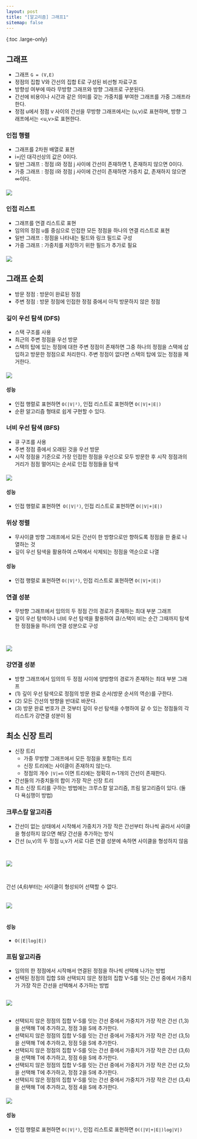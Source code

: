 ```yaml
---
layout: post
title: "[알고리즘] 그래프1"
sitemap: false
---
```


{:toc .large-only}

## 그래프

- 그래프 `G = (V,E)`
- 정점의 집합 V와 간선의 집합 E로 구성된 비선형 자료구조
- 방향성 여부에 따라 무방향 그래프와 방향 그래프로 구분된다.
- 간선에 비용이나 시간과 같은 의미를 갖는 가중치를 부여한 그래프를 가중 그래프라 한다.
- 정점 u에서 정점 v 사이의 간선을 무방향 그래프에서는 (u,v)로 표현하며, 방향 그래프에서는 <u,v>로 표현한다.

### 인접 행렬

- 그래프를 2차원 배열로 표현
- i=j인 대각선상의 값은 0이다.
- 일반 그래프 : 정점 i와 정점 j 사이에 간선이 존재하면 1, 존재하지 않으면 0이다.
- 가중 그래프 : 정점 i와 정점 j 사이에 간선이 존재하면 가중치 값, 존재하지 않으면 ∞이다.

<img src="/assets/img/blog/2024-06-01-graph_01.png" style="display:block;margin-top:20px;">

### 인접 리스트

- 그래프를 연결 리스트로 표현
- 임의의 정점 u를 중심으로 인접한 모든 정점을 하나의 연결 리스트로 표현
- 일반 그래프 : 정점을 나타내는 필드와 링크 필드로 구성
- 가중 그래프 : 가중치를 저장하기 위한 필드가 추가로 필요

<img src="/assets/img/blog/2024-06-01-graph_02.png" style="display:block;margin-top:20px;">

## 그래프 순회

- 방문 정점 : 방문이 완료된 정점
- 주변 정점 : 방문 정점에 인접한 정점 중에서 아직 방문하지 않은 정점

### 깊이 우선 탐색 (DFS)

- 스택 구조를 사용
- 최근의 주변 정점을 우선 방문
- 스택의 탑에 있는 정점에 대한 주변 정점이 존재하면 그중 하나의 정점을 스택에 삽입하고 방문한 정점으로 처리한다. 주변 정점이 없다면 스택의 탑에 있는 정점을 제거한다.

<img src="/assets/img/blog/2024-06-01-graph_03.png" style="display:block;margin:20px 0;">

#### 성능

- 인접 행렬로 표현하면 `O(|V|²)`, 인접 리스트로 표현하면 `O(|V|+|E|)`
- 순환 알고리즘 형태로 쉽게 구현할 수 있다.

### 너비 우선 탐색 (BFS)

- 큐 구조를 사용
- 주변 정점 중에서 오래된 것을 우선 방문
- 시작 정점을 기준으로 가장 인접한 정점을 우선으로 모두 방문한 후 시작 정점과의 거리가 점점 멀어지는 순서로 인접 정점들을 탐색

<img src="/assets/img/blog/2024-06-01-graph_04.png" style="display:block;margin:20px 0;">

#### 성능

- 인접 행렬로 표현하면` O(|V|²)`, 인접 리스트로 표현하면 `O(|V|+|E|)`

### 위상 정렬

- 무사이클 방향 그래프에서 모든 간선이 한 방향으로만 향하도록 정점을 한 줄로 나열하는 것
- 깊이 우선 탐색을 활용하여 스택에서 삭제되는 정점을 역순으로 나열

#### 성능

- 인접 행렬로 표현하면 `O(|V|²)`, 인접 리스트로 표현하면 `O(|V|+|E|)`

### 연결 성분

- 무방향 그래프에서 임의의 두 정점 간의 경로가 존재하는 최대 부분 그래프
- 깊이 우선 탐색이나 너비 우선 탐색을 활용하여 큐/스택이 비는 순간 그때까지 탐색한 정점들을 하나의 연결 성분으로 구성

<img src="/assets/img/blog/2024-06-01-graph_05.png" style="max-width:300px;margin-top:30px;">

### 강연결 성분

- 방향 그래프에서 임의의 두 정점 사이에 양방향의 경로가 존재하는 최대 부분 그래프
- (1) 깊이 우선 탐색으로 정점의 방문 완료 순서(방문 순서의 역순)를 구한다.
- (2) 모든 간선의 방향을 반대로 바꾼다.
- (3) 방문 완료 번호가 큰 것부터 깊이 우선 탐색을 수행하여 갈 수 있는 정점들의 각 리스트가 강연결 성분이 됨

## 최소 신장 트리

- 신장 트리
  - 가중 무방향 그래프에서 모든 정점을 포함하는 트리
  - 신장 트리에는 사이클이 존재하지 않는다.
  - 정점의 개수 `|V|=n` 이면 트리에는 정확히 n-1개의 간선이 존재한다.
- 간선들의 가중치들의 합이 가장 작은 신장 트리
- 최소 신장 트리를 구하는 방법에는 크루스칼 알고리즘, 프림 알고리즘이 있다. (둘 다 욕심쟁이 방법)

### 크루스칼 알고리즘

- 간선이 없는 상태에서 시작해서 가중치가 가장 작은 간선부터 하나씩 골라서 사이클을 형성하지 않으면 해당 간선을 추가하는 방식
- 간선 (u,v)의 두 정점 u,v가 서로 다른 연결 성분에 속하면 사이클을 형성하지 않음

<img src="/assets/img/blog/2024-06-01-graph_06.png" style="margin:30px 0;">

간선 (4,6)부터는 사이클이 형성되어 선택할 수 없다.

<img src="/assets/img/blog/2024-06-01-graph_07.png" style="margin:20px 0;">

#### 성능

- `O(|E|log|E|)`

### 프림 알고리즘

- 임의의 한 정점에서 시작해서 연결된 정점을 하나씩 선택해 나가는 방법
- 선택된 정점의 집합 S와 선택되지 않은 정점의 집합 V-S를 잇는 간선 중에서 가중치가 가장 작은 간선을 선택해서 추가하는 방법

<img src="/assets/img/blog/2024-06-01-graph_08.png" style="display:block;margin:30px 0;">

- 선택되지 않은 정점의 집합 V-S를 잇는 간선 중에서 가중치가 가장 작은 간선 (1,3)을 선택해 T에 추가하고, 정점 3을 S에 추가한다.
- 선택되지 않은 정점의 집합 V-S를 잇는 간선 중에서 가중치가 가장 작은 간선 (3,5)을 선택해 T에 추가하고, 정점 5을 S에 추가한다.
- 선택되지 않은 정점의 집합 V-S를 잇는 간선 중에서 가중치가 가장 작은 간선 (3,6)을 선택해 T에 추가하고, 정점 6을 S에 추가한다.
- 선택되지 않은 정점의 집합 V-S를 잇는 간선 중에서 가중치가 가장 작은 간선 (2,5)을 선택해 T에 추가하고, 정점 2을 S에 추가한다.
- 선택되지 않은 정점의 집합 V-S를 잇는 간선 중에서 가중치가 가장 작은 간선 (3,4)을 선택해 T에 추가하고, 정점 4을 S에 추가한다.

<img src="/assets/img/blog/2024-06-01-graph_09.png" style="display:block;margin:20px 0;">

#### 성능

- 인접 행렬로 표현하면 `O(|V|²)`, 인접 리스트로 표현하면 `O((|V|+|E|)log|V|)`
